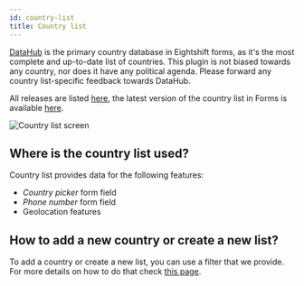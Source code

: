 ```yaml
---
id: country-list
title: Country list
---
```


[DataHub](https://datahub.io/core/country-list) is the primary country database in Eightshift forms, as it's the most complete and up-to-date list of countries. This plugin is not biased towards any country, nor does it have any political agenda. Please forward any country list-specific feedback towards DataHub.

All releases are listed [here](https://datahub.io/core/country-list), the latest version of the country list in Forms is available [here](https://github.com/infinum/eightshift-forms/blob/develop/data/country/manifest.json).

![Country list screen](/img/pentagram.svg)

## Where is the country list used?

Country list provides data for the following features:
* _Country picker_ form field
* _Phone number_ form field
* Geolocation features

## How to add a new country or create a new list?

To add a country or create a new list, you can use a filter that we provide. For more details on how to do that check [this page](/forms/php/filters/block/country/alternative-data-set).



